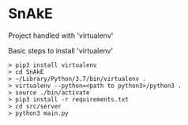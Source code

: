 # SnAkE

Project handled with 'virtualenv'

Basic steps to install 'virtualenv'

    > pip3 install virtualenv
    > cd SnAkE
    > ~/Library/Python/3.7/bin/virtualenv .
    > virtualenv --python=<path to python3>/python3 .
    > source ./bin/activate
    > pip3 install -r requirements.txt
    > cd src/server
    > python3 main.py

